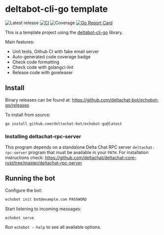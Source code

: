 #  deltabot-cli-go template

![Latest release](https://img.shields.io/github/v/tag/deltachat-bot/echobot-go?label=release)
[![CI](https://github.com/deltachat-bot/echobot-go/actions/workflows/ci.yml/badge.svg)](https://github.com/deltachat-bot/echobot-go/actions/workflows/ci.yml)
![Coverage](https://img.shields.io/badge/Coverage-22.2%25-red)
[![Go Report Card](https://goreportcard.com/badge/github.com/deltachat-bot/echobot-go)](https://goreportcard.com/report/github.com/deltachat-bot/echobot-go)

This is a template project using the [deltabot-cli-go](https://github.com/deltachat-bot/deltabot-cli-go) library.

Main features:

* Unit tests, Github CI with fake email server
* Auto-generated code coverage badge
* Check code formatting
* Check code with golangci-lint
* Release code with goreleaser

## Install

Binary releases can be found at: https://github.com/deltachat-bot/echobot-go/releases

To install from source:

```sh
go install github.com/deltachat-bot/echobot-go@latest
```

### Installing deltachat-rpc-server

This program depends on a standalone Delta Chat RPC server `deltachat-rpc-server` program that must be
available in your `PATH`. For installation instructions check:
https://github.com/deltachat/deltachat-core-rust/tree/master/deltachat-rpc-server

## Running the bot

Configure the bot:

```sh
echobot init bot@example.com PASSWORD
```

Start listening to incoming messages:

```sh
echobot serve
```

Run `echobot --help` to see all available options.
